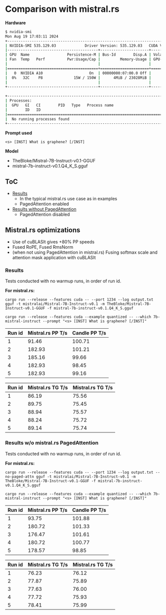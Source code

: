 # Comparison with mistral.rs

**Hardware**

```bash
$ nvidia-smi
Mon Aug 19 17:03:11 2024       
+---------------------------------------------------------------------------------------+
| NVIDIA-SMI 535.129.03             Driver Version: 535.129.03   CUDA Version: 12.2     |
|-----------------------------------------+----------------------+----------------------+
| GPU  Name                 Persistence-M | Bus-Id        Disp.A | Volatile Uncorr. ECC |
| Fan  Temp   Perf          Pwr:Usage/Cap |         Memory-Usage | GPU-Util  Compute M. |
|                                         |                      |               MIG M. |
|=========================================+======================+======================|
|   0  NVIDIA A10                     On  | 00000000:07:00.0 Off |                    0 |
|  0%   32C    P8              15W / 150W |      4MiB / 23028MiB |      0%      Default |
|                                         |                      |                  N/A |
+-----------------------------------------+----------------------+----------------------+
                                                                                         
+---------------------------------------------------------------------------------------+
| Processes:                                                                            |
|  GPU   GI   CI        PID   Type   Process name                            GPU Memory |
|        ID   ID                                                             Usage      |
|=======================================================================================|
|  No running processes found                                                           |
+---------------------------------------------------------------------------------------+
```

**Prompt used**

`<s> [INST] What is graphene? [/INST]`

**Model**
- TheBloke/Mistral-7B-Instruct-v0.1-GGUF
- mistral-7b-instruct-v0.1.Q4_K_S.gguf

## ToC

- [Results](#results)
    - In the typical mistral.rs use case as in examples
    - PagedAttention enabled
- [Results without PagedAttention](#results-wo-mistralrs-pagedattention)
    - PagedAttention disabled


## Mistral.rs optimizations
- Use of cuBLASlt gives +80% PP speeds
- Fused RoPE, Fused RmsNorm
- (when not using PagedAttention in mistral.rs) Fusing softmax scale and attention mask application with cuBLASlt

### Results
Tests conducted with no warmup runs, in order of run id.

**For mistral.rs:**

```
cargo run --release --features cuda -- --port 1234 --log output.txt gguf -t mistralai/Mistral-7B-Instruct-v0.1 -m TheBloke/Mistral-7B-Instruct-v0.1-GGUF -f mistral-7b-instruct-v0.1.Q4_K_S.gguf
```

```
cargo run --release --features cuda --example quantized -- --which 7b-mistral-instruct --prompt "<s> [INST] What is graphene? [/INST]"
```

|Run id|Mistral.rs PP T/s|Candle PP T/s|
| --- | --- | --- |
| 1 |91.46|100.71|
| 2 |182.93|101.21|
| 3 |185.16|99.66|
| 4 |182.93|98.45|
| 5 |182.93|99.16|


|Run id|Mistral.rs TG T/s|Mistral.rs TG T/s|
| --- | --- | --- |
| 1 |86.19|75.56|
| 2 |89.75|75.45|
| 3 |88.94|75.57|
| 4 |88.24|75.72|
| 5 |89.14|75.74|

### Results w/o mistral.rs PagedAttention
Tests conducted with no warmup runs, in order of run id.

**For mistral.rs:**

```
cargo run --release --features cuda -- --port 1234 --log output.txt --no-paged-attn gguf -t mistralai/Mistral-7B-Instruct-v0.1 -m TheBloke/Mistral-7B-Instruct-v0.1-GGUF -f mistral-7b-instruct-v0.1.Q4_K_S.gguf
```

```
cargo run --release --features cuda --example quantized -- --which 7b-mistral-instruct --prompt "<s> [INST] What is graphene? [/INST]"
```

|Run id|Mistral.rs PP T/s|Candle PP T/s|
| --- | --- | --- |
| 1 |93.75|101.88|
| 2 |180.72|101.33|
| 3 |176.47|101.61|
| 4 |180.72|100.77|
| 5 |178.57|98.85|


|Run id|Mistral.rs TG T/s|Mistral.rs TG T/s|
| --- | --- | --- |
| 1 |76.23|76.12|
| 2 |77.87|75.89|
| 3 |77.63|76.00|
| 4 |77.72|75.93|
| 5 |78.41|75.99|